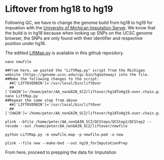 
# Liftover from hg18 to hg19

Following QC, we have to change the genome build from hg18 to hg19 for impuation with the [University of Michican Imputation Server](https://imputationserver.sph.umich.edu/index.html#!). We know that the build is in hg18 because when looking up SNPs on the UCSC genome browser, the SNPs are only found with their identifier and respective position under hg18.

The editted [LiftMap.py](https://github.com/WheelerLab/Neuropsychiatric-Phenotypes/blob/master/SCZ-BD_Px/LiftMap.py) is available in this github repository.
```
nano newfile

##From here, we pasted the "LiftMap.py" script from the Michigan website (https://genome.ucsc.edu/cgi-bin/hgGateway) into the file.
##Make the following changes to the script:
  ##['LIFTOVERBIN']='/usr/local/bin/liftOver
  ##['CHAIN']='/home/peter/AA_nonGAIN_SCZ/liftover/hg18ToHg19.over.chain.gz'
nano LiftMap.py
##Repeat the same step from above
  ##['LIFTOVERBIN']='/usr/local/bin/liftOver
  ##['CHAIN']='/home/peter/AA_nonGAIN_SCZ/liftover/hg18ToHg19.over.chain.gz'
  
plink --bfile /home/peter/AA_nonGAIN_SCZ/QCSteps/QCStep2/QCStep2 --recode --out /home/peter/AA_nonGAIN_SCZ/liftover/newfile

python LiftMap.py -m newfile.map -p newfile.ped -o new

plink --file new --make-bed --out hg19_forImputationPrep
```
From here, proceed to prepping the data for Imputation
